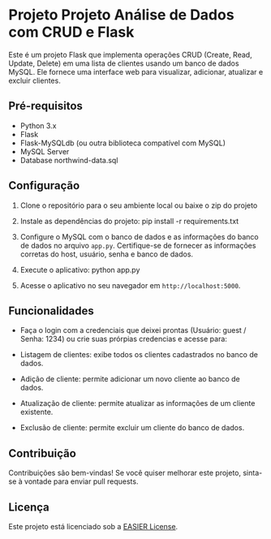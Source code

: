 # Projeto Projeto Análise de Dados com CRUD e Flask

Este é um projeto Flask que implementa operações CRUD (Create, Read, Update, Delete) em uma lista de clientes usando um banco de dados MySQL. Ele fornece uma interface web para visualizar, adicionar, atualizar e excluir clientes.

## Pré-requisitos

- Python 3.x
- Flask
- Flask-MySQLdb (ou outra biblioteca compatível com MySQL)
- MySQL Server
- Database northwind-data.sql

## Configuração

1. Clone o repositório para o seu ambiente local ou baixe o zip do projeto

2. Instale as dependências do projeto:
pip install -r requirements.txt

3. Configure o MySQL com o banco de dados e as informações do banco de dados no arquivo `app.py`. Certifique-se de fornecer as informações corretas do host, usuário, senha e banco de dados.

4. Execute o aplicativo:
python app.py

5. Acesse o aplicativo no seu navegador em `http://localhost:5000`.

## Funcionalidades

- Faça o login com a credenciais que deixei prontas (Usuário: guest / Senha: 1234) ou crie suas prórpias credencias e acesse para:

- Listagem de clientes: exibe todos os clientes cadastrados no banco de dados.
- Adição de cliente: permite adicionar um novo cliente ao banco de dados.
- Atualização de cliente: permite atualizar as informações de um cliente existente.
- Exclusão de cliente: permite excluir um cliente do banco de dados.

## Contribuição

Contribuições são bem-vindas! Se você quiser melhorar este projeto, sinta-se à vontade para enviar pull requests.

## Licença

Este projeto está licenciado sob a [EASIER License](LICENSE).